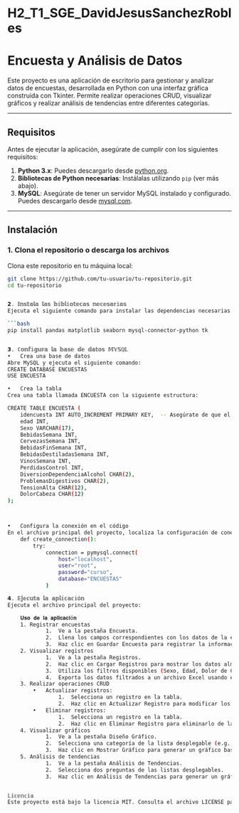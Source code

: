 # H2_T1_SGE_DavidJesusSanchezRobles
# Encuesta y Análisis de Datos

Este proyecto es una aplicación de escritorio para gestionar y analizar datos de encuestas, desarrollada en Python con una interfaz gráfica construida con Tkinter. Permite realizar operaciones CRUD, visualizar gráficos y realizar análisis de tendencias entre diferentes categorías.

---

## Requisitos

Antes de ejecutar la aplicación, asegúrate de cumplir con los siguientes requisitos:

1. **Python 3.x**: Puedes descargarlo desde [python.org](https://www.python.org/).
2. **Bibliotecas de Python necesarias**: Instálalas utilizando `pip` (ver más abajo).
3. **MySQL**: Asegúrate de tener un servidor MySQL instalado y configurado. Puedes descargarlo desde [mysql.com](https://www.mysql.com/).

---

## Instalación

### 1. Clona el repositorio o descarga los archivos

Clona este repositorio en tu máquina local:

```bash
git clone https://github.com/tu-usuario/tu-repositorio.git
cd tu-repositorio


𝟮. 𝕀𝕟𝕤𝕥𝕒𝕝𝕒 𝕝𝕒𝕤 𝕓𝕚𝕓𝕝𝕚𝕠𝕥𝕖𝕔𝕒𝕤 𝕟𝕖𝕔𝕖𝕤𝕒𝕣𝕚𝕒𝕤
Ejecuta el siguiente comando para instalar las dependencias necesarias:

```bash
pip install pandas matplotlib seaborn mysql-connector-python tk


𝟯. ℂ𝕠𝕟𝕗𝕚𝕘𝕦𝕣𝕒 𝕝𝕒 𝕓𝕒𝕤𝕖 𝕕𝕖 𝕕𝕒𝕥𝕠𝕤 𝕄𝕐𝕊ℚ𝕃
•	Crea una base de datos
Abre MySQL y ejecuta el siguiente comando:
CREATE DATABASE ENCUESTAS
USE ENCUESTA

•	Crea la tabla
Crea una tabla llamada ENCUESTA con la siguiente estructura:

CREATE TABLE ENCUESTA (
    idencuesta INT AUTO_INCREMENT PRIMARY KEY,  -- Asegúrate de que el nombre de la columna sea 'idencuesta'
    edad INT,
    Sexo VARCHAR(17),
    BebidasSemana INT,
    CervezasSemana INT,
    BebidasFinSemana INT,
    BebidasDestiladasSemana INT,
    VinosSemana INT,
    PerdidasControl INT,
    DiversionDependenciaAlcohol CHAR(2),
    ProblemasDigestivos CHAR(2),
    TensionAlta CHAR(12),
    DolorCabeza CHAR(12)
);



•	Configura la conexión en el código
En el archivo principal del proyecto, localiza la configuración de conexión a la base de datos y personaliza los valores según tu entorno:
    def create_connection():
        try:
            connection = pymysql.connect(
                host="localhost",
                user="root",
                password="curso",
                database="ENCUESTAS"
            )

𝟰. 𝔼𝕛𝕖𝕔𝕦𝕥𝕒 𝕝𝕒 𝕒𝕡𝕝𝕚𝕔𝕒𝕔𝕚ó𝕟
Ejecuta el archivo principal del proyecto:

    𝐔𝐬𝐨 𝐝𝐞 𝐥𝐚 𝐚𝐩𝐥𝐢𝐜𝐚𝐜𝐢ó𝐧
    1. Registrar encuestas
            1.	Ve a la pestaña Encuesta.
            2.	Llena los campos correspondientes con los datos de la encuesta.
            3.	Haz clic en Guardar Encuesta para registrar la información en la base de datos.
    2. Visualizar registros
            1.	Ve a la pestaña Registros.
            2.	Haz clic en Cargar Registros para mostrar los datos almacenados en la base de datos.
            3.	Utiliza los filtros disponibles (Sexo, Edad, Dolor de Cabeza) para refinar los resultados.
            4.	Exporta los datos filtrados a un archivo Excel usando el botón Exportar a Excel.
    3. Realizar operaciones CRUD
        •	Actualizar registros:
                1.	Selecciona un registro en la tabla.
                2.	Haz clic en Actualizar Registro para modificar los datos seleccionados.
        •	Eliminar registros:
                1.	Selecciona un registro en la tabla.
                2.	Haz clic en Eliminar Registro para eliminarlo de la base de datos.
    4. Visualizar gráficos
            1.	Ve a la pestaña Diseño Gráfico.
            2.	Selecciona una categoría de la lista desplegable (e.g., Sexo, BebidasSemana).
            3.	Haz clic en Mostrar Gráfico para generar un gráfico basado en los datos.
    5. Análisis de tendencias
            1.	Ve a la pestaña Análisis de Tendencias.
            2.	Selecciona dos preguntas de las listas desplegables.
            3.	Haz clic en Análisis de Tendencias para generar un gráfico que muestre la relación entre las preguntas                       seleccionadas.


𝕃𝕚𝕔𝕖𝕟𝕔𝕚𝕒
Este proyecto está bajo la licencia MIT. Consulta el archivo LICENSE para más detalles.****

